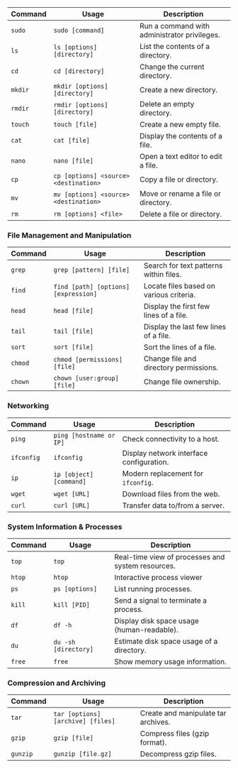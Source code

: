 | Command | Usage | Description |
|---|---|---|
| `sudo` | `sudo [command]` | Run a command with administrator privileges. |
| `ls` | `ls [options] [directory]` | List the contents of a directory. | 
| `cd` | `cd [directory]` | Change the current directory. |
| `mkdir` | `mkdir [options] [directory]` | Create a new directory. |
| `rmdir` | `rmdir [options] [directory]` | Delete an empty directory. |
| `touch` | `touch [file]` | Create a new empty file. |
| `cat` | `cat [file]` | Display the contents of a file. |
| `nano` | `nano [file]` | Open a text editor to edit a file. |
| `cp` | `cp [options] <source> <destination>` | Copy a file or directory. |
| `mv` | `mv [options] <source> <destination>` | Move or rename a file or directory. |
| `rm` | `rm [options] <file>` | Delete a file or directory. |

### File Management and Manipulation
| Command | Usage | Description |
|---|---|---|
| `grep` | `grep [pattern] [file]` | Search for text patterns within files. |
| `find` | `find [path] [options] [expression]`  | Locate files based on various criteria. |
| `head` | `head [file]` | Display the first few lines of a file. |
| `tail` | `tail [file]` | Display the last few lines of a file. |
| `sort` | `sort [file]` | Sort the lines of a file. |
| `chmod` | `chmod [permissions] [file]` | Change file and directory permissions. |
| `chown` | `chown [user:group] [file]` | Change file ownership. |


### Networking
| Command | Usage | Description |
|---|---|---|
| `ping` | `ping [hostname or IP]` | Check connectivity to a host. |
| `ifconfig` | `ifconfig` | Display network interface configuration. |
| `ip` | `ip [object] [command]` |  Modern replacement for `ifconfig`.
| `wget` | `wget [URL]` | Download files from the web. |
| `curl` | `curl [URL]` | Transfer data to/from a server. |

### System Information & Processes
| Command | Usage | Description |
|---|---|---|
| `top` | `top` | Real-time view of processes and system resources. |
| `htop` | `htop` | Interactive process viewer |
| `ps` | `ps [options]` | List running processes. |
| `kill` | `kill [PID]` | Send a signal to terminate a process. |
| `df` | `df -h` | Display disk space usage (human-readable). |
| `du` | `du -sh [directory]` | Estimate disk space usage of a directory. | 
| `free` | `free` | Show memory usage information. |

### Compression and Archiving
| Command | Usage | Description |
|---|---|---|
| `tar` | `tar [options] [archive] [files]` | Create and manipulate tar archives. |
| `gzip` | `gzip [file]` | Compress files (gzip format). |
| `gunzip` | `gunzip [file.gz]` | Decompress gzip files. |